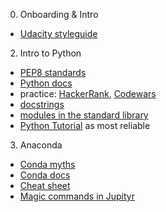 0. Onboarding & Intro
- [Udacity styleguide](https://udacity.github.io/frontend-nanodegree-styleguide/)

2. Intro to Python
- [PEP8 standards](https://www.python.org/dev/peps/pep-0008/)
- [Python docs](https://docs.python.org/3)
- practice: [HackerRank](https://www.hackerrank.com/), [Codewars](https://www.codewars.com/)
- [docstrings](https://www.python.org/dev/peps/pep-0257/)
- [modules in the standard library](https://docs.python.org/3/library/)
- [Python Tutorial](https://docs.python.org/3/tutorial/) as most reliable

3. Anaconda
- [Conda myths](https://jakevdp.github.io/blog/2016/08/25/conda-myths-and-misconceptions/)
- [Conda docs](https://docs.conda.io/projects/conda/en/latest/)
- [Cheat sheet](https://docs.conda.io/projects/conda/en/latest/user-guide/cheatsheet.html)
- [Magic commands in Jupityr](https://ipython.readthedocs.io/en/stable/interactive/magics.html)

